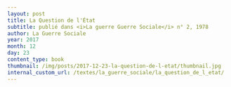 ```yaml
---
layout: post
title: La Question de l'État
subtitle: publié dans <i>La guerre Guerre Sociale</i> n° 2, 1978
author: La Guerre Sociale
year: 2017
month: 12
day: 23
content_type: book
thumbnail: /img/posts/2017-12-23-la-question-de-l-etat/thumbnail.jpg
internal_custom_url: /textes/la_guerre_sociale/la_question_de_l_etat/
---
```

